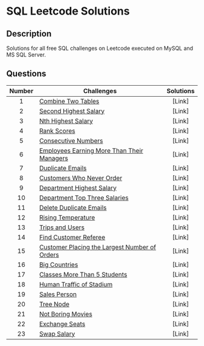 # SQL Leetcode Solutions

## Description
Solutions for all free SQL challenges on Leetcode executed on MySQL and MS SQL Server.

## Questions
| Number| Challenges | Solutions|
| :---:| --- | :---: |
| 1 | [Combine Two Tables](https://leetcode.com/problems/combine-two-tables/) | [Link] |
| 2 | [Second Highest Salary](https://leetcode.com/problems/second-highest-salary/) | [Link] | 
| 3 | [Nth Highest Salary](https://leetcode.com/problems/nth-highest-salary/) | [Link] |
| 4 | [Rank Scores](https://leetcode.com/problems/rank-scores/) | [Link] | 
| 5 | [Consecutive Numbers](https://leetcode.com/problems/consecutive-numbers/) | [Link] | 
| 6 | [Employees Earning More Than Their Managers](https://leetcode.com/problems/employees-earning-more-than-their-managers/) | [Link] | 
| 7 | [Duplicate Emails](https://leetcode.com/problems/duplicate-emails/) | [Link] | 
| 8 | [Customers Who Never Order](https://leetcode.com/problems/customers-who-never-order/) | [Link] | 
| 9 | [Department Highest Salary](https://leetcode.com/problems/department-highest-salary/) | [Link] | 
| 10 | [Department Top Three Salaries](https://leetcode.com/problems/department-top-three-salaries/) | [Link] | 
| 11 | [Delete Duplicate Emails](https://leetcode.com/problems/delete-duplicate-emails/)| [Link]
| 12 | [Rising Temperature](https://leetcode.com/problems/rising-temperature/) | [Link]
| 13 | [Trips and Users](https://leetcode.com/problems/trips-and-users/) | [Link]
| 14 | [Find Customer Referee](https://leetcode.com/problems/find-customer-referee/) | [Link]
| 15 | [Customer Placing the Largest Number of Orders](https://leetcode.com/problems/customer-placing-the-largest-number-of-orders/) | [Link]
| 16 | [Big Countries](https://leetcode.com/problems/big-countries/) | [Link]
| 17 | [Classes More Than 5 Students](https://leetcode.com/problems/classes-more-than-5-students/) | [Link]
| 18 | [Human Traffic of Stadium](https://leetcode.com/problems/human-traffic-of-stadium/) | [Link]
| 19 | [Sales Person](https://leetcode.com/problems/sales-person/) | [Link]
| 20 | [Tree Node](https://leetcode.com/problems/tree-node/) | [Link]
| 21 | [Not Boring Movies](https://leetcode.com/problems/not-boring-movies/) | [Link]
| 22 | [Exchange Seats](https://leetcode.com/problems/exchange-seats/) | [Link]
| 23 | [Swap Salary](https://leetcode.com/problems/swap-salary/) | [Link]

